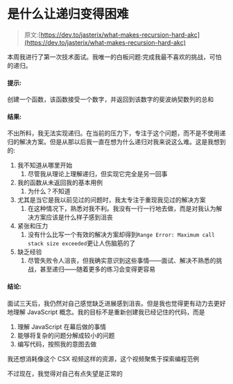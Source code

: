 # 是什么让递归变得困难

> 原文:[https://dev.to/jasterix/what-makes-recursion-hard-akc](https://dev.to/jasterix/what-makes-recursion-hard-akc)

本周我进行了第一次技术面试。我唯一的白板问题:完成我最不喜欢的挑战，可怕的递归。

#### [](#prompt)提示:

创建一个函数，该函数接受一个数字，并返回到该数字的斐波纳契数列的总和

#### [](#results)结果:

不出所料，我无法实现递归。在当前的压力下，专注于这个问题，而不是不使用递归的解决方案。但是从那以后我一直在想为什么递归对我来说这么难。这是我想到的:

1.  我不知道从哪里开始
    1.  尽管我从理论上理解递归，但实现它完全是另一回事
2.  我的函数从未返回我的基本用例
    1.  为什么？不知道
3.  尤其是当它是我以前见过的问题时，我太专注于重现我见过的解决方案
    1.  在这种情况下，熟悉对我不利。我没有一行一行地去做，而是对我认为解决方案应该是什么样子感到沮丧
4.  紧张和压力
    1.  没有什么比写一个有效的解决方案却得到`Range Error: Maximum call stack size exceeded`更让人伤脑筋的了
5.  缺乏经验
    1.  尽管失败令人沮丧，但我确实意识到这些事情——面试、解决不熟悉的挑战，甚至递归——随着更多的练习会变得更容易

#### [](#conclusion)结论:

面试三天后，我仍然对自己感觉缺乏进展感到沮丧。但是我也觉得更有动力去更好地理解 JavaScript 概念。我的目标不是重新创建我已经记住的代码，而是

1.  理解 JavaScript 在幕后做的事情
2.  能够将复杂的问题分解成较小的问题
3.  编写代码，按照我的意图去做

我还想消耗像这个 CSX 视频这样的资源，这个视频聚焦于探索编程范例

不过现在，我觉得对自己有点失望是正常的